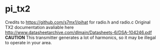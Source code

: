 pi_tx2
======
Credits to https://github.com/s7mx1/pihat for radio.h and radio.c
Original TX2 documentation avaliable here http://www.datasheetarchive.com/dlmain/Datasheets-6/DSA-104246.pdf
**CAUTION** This transmitter generates a lot of harmonics, so it may be illegal to operate in your area. 
